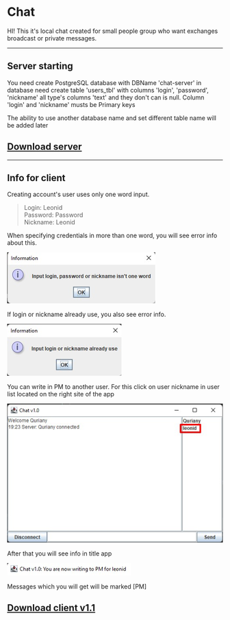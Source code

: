 # Chat
HI! This it's local chat created for small people group who want exchanges broadcast or private messages.
***
## Server starting

You need create PostgreSQL database with DBName 'chat-server' in database need create table 'users_tbl' with columns
'login', 'password', 'nickname' all type's columns 'text' and they don't can is null. Column 'login' and 'nickname'
musts be Primary keys

The ability to use another database name and set different table name will be added later

## [Download server](https://github.com/potapovleonid/Chat/raw/master/out/artifacts/chat_server_jar/chat-server.jar)

***

## Info for client
Creating account's user uses only one word input.
>Login: Leonid <br>
>Password: Password <br>
>Nickname: Leonid <br>

When specifying credentials in more than one word, you will see error info about this.

![error one word](https://github.com/potapovleonid/Chat/raw/master/img/error_one_word.jpg)

If login or nickname already use, you also see error info.

![error already use](https://github.com/potapovleonid/Chat/raw/master/img/error_alr_use.jpg)

You can write in PM to another user. 
For this click on user nickname in user list located on the right site of the app

![select user for pm](https://github.com/potapovleonid/Chat/raw/master/img/send_pm_select_user.jpg)

After that you will see info in title app

![show info about writing in pm](https://github.com/potapovleonid/Chat/raw/master/img/show_info_about_writing_in_pm.jpg)

Messages which you will get will be marked [PM]

## [Download client v1.1](https://github.com/potapovleonid/Chat/raw/master/out/artifacts/chat_client_jar/chat-client.jar)